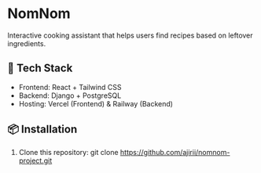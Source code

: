 # NomNom
Interactive cooking assistant that helps users find recipes based on leftover ingredients.

## 🚀 Tech Stack
- Frontend: React + Tailwind CSS
- Backend: Django + PostgreSQL
- Hosting: Vercel (Frontend) & Railway (Backend)

## 📦 Installation
1. Clone this repository:
git clone https://github.com/ajirii/nomnom-project.git
